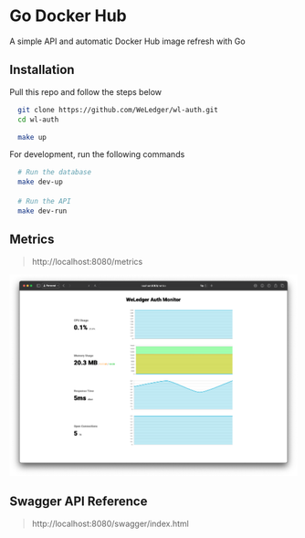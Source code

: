 
# Go Docker Hub

A simple API and automatic Docker Hub image refresh with Go

## Installation

Pull this repo and follow the steps below

```bash
  git clone https://github.com/WeLedger/wl-auth.git
  cd wl-auth
```

```bash
  make up
```

For development, run the following commands
```bash
  # Run the database
  make dev-up
  
  # Run the API
  make dev-run
```

## Metrics
> http://localhost:8080/metrics

<img src="./assets/metrics.png">

## Swagger API Reference

> http://localhost:8080/swagger/index.html